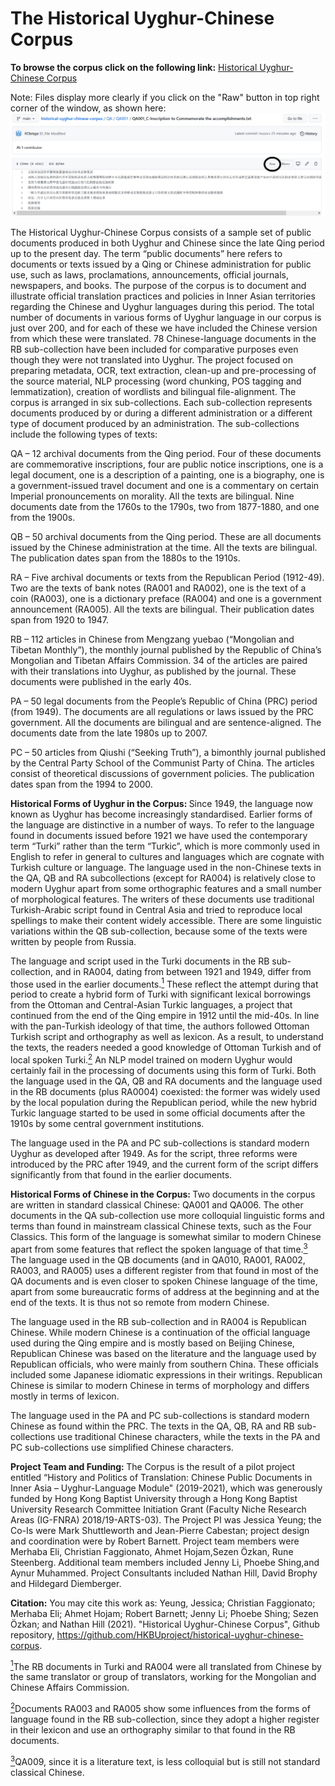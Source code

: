 # The Historical Uyghur-Chinese Corpus
<b>To browse the corpus click on the following link:</b>
<a href="https://htmlpreview.github.io/?https://github.com/HKBUproject/historical-uyghur-chinese-corpus/blob/main/Metadata.html" target="_blank" rel="noopener noreferrer">Historical Uyghur-Chinese Corpus</a>

Note: Files display more clearly if you click on the "Raw" button in top right corner of the window, as shown here:
<img src="/images/Raw_GitHub.png">

The Historical Uyghur-Chinese Corpus consists of a sample set of public documents produced in both Uyghur and Chinese since the late Qing period up to the present day. The term “public documents” here refers to documents or texts issued by a Qing or Chinese administration for public use, such as laws, proclamations, announcements, official journals, newspapers, and books. The purpose of the corpus is to document and illustrate official translation practices and policies in Inner Asian territories regarding the Chinese and Uyghur languages during this period.
The total number of documents in various forms of Uyghur language in our corpus is just over 200, and for each of these we have included the Chinese version from which these were translated. 78 Chinese-language documents in the RB sub-collection have been included for comparative purposes even though they were not translated into Uyghur.
The project focused on preparing metadata, OCR, text extraction, clean-up and pre-processing of the source material, NLP processing (word chunking, POS tagging and lemmatization), creation of wordlists and bilingual file-alignment.
The corpus is arranged in six sub-collections. Each sub-collection represents documents produced by or during a different administration or a different type of document produced by an administration. The sub-collections include the following types of texts:

QA – 12 archival documents from the Qing period. Four of these documents are commemorative inscriptions, four are public notice inscriptions, one is a legal document, one is a description of a painting, one is a biography, one is a government-issued travel document and one is a commentary on certain Imperial pronouncements on morality. All the texts are bilingual. Nine documents date from the 1760s to the 1790s, two from 1877-1880, and one from the 1900s.

QB – 50 archival documents from the Qing period. These are all documents issued by the Chinese administration at the time. All the texts are bilingual. The publication dates span from the 1880s to the 1910s.

RA – Five archival documents or texts from the Republican Period (1912-49). Two are the texts of bank notes (RA001 and RA002), one is the text of a coin (RA003), one is a dictionary preface (RA004) and one is a government announcement (RA005). All the texts are bilingual. Their publication dates span from 1920 to 1947.

RB – 112 articles in Chinese from Mengzang yuebao (“Mongolian and Tibetan Monthly”), the monthly journal published by the Republic of China’s Mongolian and Tibetan Affairs Commission. 34 of the articles are paired with their translations into Uyghur, as published by the journal. These documents were published in the early 40s.

PA – 50 legal documents from the People’s Republic of China (PRC) period (from 1949). The documents are all regulations or laws issued by the PRC government. All the documents are bilingual and are sentence-aligned. The documents date from the late 1980s up to 2007.

PC – 50 articles from Qiushi (“Seeking Truth”), a bimonthly journal published by the Central Party School of the Communist Party of China. The articles consist of theoretical discussions of government policies. The publication dates span from the 1994 to 2000.

<b>Historical Forms of Uyghur in the Corpus: </b>
Since 1949, the language now known as Uyghur has become increasingly standardised. Earlier forms of the language are distinctive in a number of ways. To refer to the language found in documents issued before 1921 we have used the contemporary term “Turki” rather than the term “Turkic”, which is more commonly used in English to refer in general to cultures and languages which are cognate with Turkish culture or language.
The language used in the non-Chinese texts in the QA, QB and RA subcollections (except for RA004) is relatively close to modern Uyghur apart from some orthographic features and a small number of morphological features. The writers of these documents use traditional Turkish-Arabic script found in Central Asia and tried to reproduce local spellings to make their content widely accessible. There are some linguistic variations within the QB sub-collection, because some of the texts were written by people from Russia.

The language and script used in the Turki documents in the RB sub-collection, and in RA004, dating from between 1921 and 1949, differ from those used in the earlier documents.<a href="#note1" id="note1ref"><sup>1</sup></a> These reflect the attempt during that period to create a hybrid form of Turki with significant lexical borrowings from the Ottoman and Central-Asian Turkic languages, a project that continued from the end of the Qing empire in 1912 until the mid-40s. In line with the pan-Turkish ideology of that time, the authors followed Ottoman Turkish script and orthography as well as lexicon. As a result, to understand the texts, the readers needed a good knowledge of Ottoman Turkish and of local spoken Turki.<a href="#note2" id="note2ref"><sup>2</sup></a> An NLP model trained on modern Uyghur would certainly fail in the processing of documents using this form of Turki.
Both the language used in the QA, QB and RA documents and the language used in the RB documents (plus RA0004) coexisted: the former was widely used by the local population during the Republican period, while the new hybrid Turkic language started to be used in some official documents after the 1910s by some central government institutions.

The language used in the PA and PC sub-collections is standard modern Uyghur as developed after 1949. As for the script, three reforms were introduced by the PRC after 1949, and the current form of the script differs significantly from that found in the earlier documents.

<b>Historical Forms of Chinese in the Corpus: </b>
Two documents in the corpus are written in standard classical Chinese: QA001 and QA006. The other documents in the QA sub-collection use more colloquial linguistic forms and terms than found in mainstream classical Chinese texts, such as the Four Classics. This form of the language is somewhat similar to modern Chinese apart from some features that reflect the spoken language of that time.<a href="#note3" id="note1ref"><sup>3</sup></a> The language used in the QB documents (and in QA010, RA001, RA002, RA003, and RA005) uses a different register from that found in most of the QA documents and is even closer to spoken Chinese language of the time, apart from some bureaucratic forms of address at the beginning and at the end of the texts. It is thus not so remote from modern Chinese.

The language used in the RB sub-collection and in RA004 is Republican Chinese. While modern Chinese is a continuation of the official language used during the Qing empire and is mostly based on Beijing Chinese, Republican Chinese was based on the literature and the language used by Republican officials, who were mainly from southern China. These officials included some Japanese idiomatic expressions in their writings. Republican Chinese is similar to modern Chinese in terms of morphology and differs mostly in terms of lexicon.

The language used in the PA and PC sub-collections is standard modern Chinese as found within the PRC.
The texts in the QA, QB, RA and RB sub-collections use traditional Chinese characters, while the texts in the PA and PC sub-collections use simplified Chinese characters.

<b>Project Team and Funding: </b> 
The Corpus is the result of a pilot project entitled “History and Politics of Translation: Chinese Public Documents in Inner Asia – Uyghur-Language Module" (2019-2021), which was generously funded by Hong Kong Baptist University through a Hong Kong Baptist University Research Committee Initiation Grant (Faculty Niche Research Areas (IG-FNRA) 2018/19-ARTS-03). The Project PI was Jessica Yeung; the Co-Is were Mark Shuttleworth and Jean-Pierre Cabestan; project design and coordination were by Robert Barnett. Project team members were Merhaba Eli, Christian Faggionato, Ahmet Hojam,Sezen Özkan, Rune Steenberg. Additional team members included Jenny Li, Phoebe Shing,and Aynur Muhammed. Project Consultants included Nathan Hill, David Brophy and Hildegard Diemberger.

<b>Citation:</b> 
You may cite this work as:
 Yeung, Jessica; Christian Faggionato; Merhaba Eli; Ahmet Hojam; Robert Barnett; Jenny Li; Phoebe Shing; Sezen Özkan; and Nathan Hill (2021). "Historical Uyghur-Chinese Corpus", Github repository, https://github.com/HKBUproject/historical-uyghur-chinese-corpus.

<a id="note1" href="#note1ref"><sup>1</sup></a>The RB documents in Turki and RA004 were all translated from Chinese by the same translator or group of translators, working for the Mongolian and Chinese Affairs Commission.

<a id="note2" href="#note2ref"><sup>2</sup></a>Documents RA003 and RA005 show some influences from the forms of language found in the RB sub-collection, since they adopt a higher register in their lexicon and use an orthography similar to that found in the RB documents.

<a id="note3" href="#note3ref"><sup>3</sup></a>QA009, since it is a literature text, is less colloquial but is still not standard classical Chinese.
